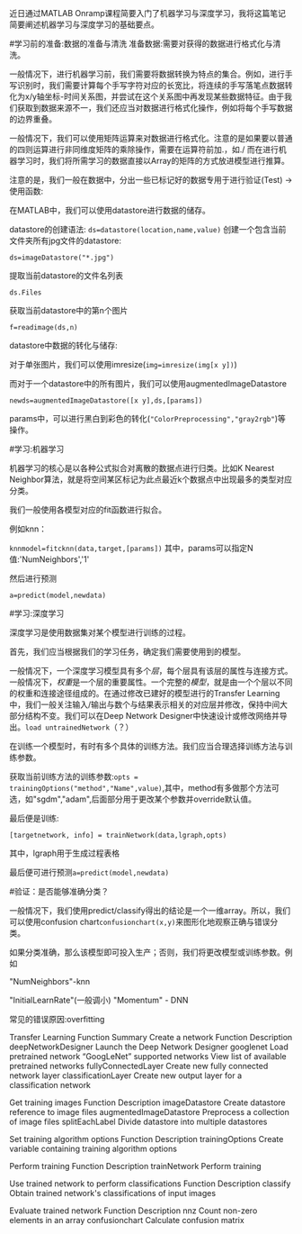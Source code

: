 近日通过MATLAB Onramp课程简要入门了机器学习与深度学习，我将这篇笔记简要阐述机器学习与深度学习的基础要点。


#学习前的准备:数据的准备与清洗
准备数据:需要对获得的数据进行格式化与清洗。

一般情况下，进行机器学习前，我们需要将数据转换为特点的集合。例如，进行手写识别时，我们需要计算每个手写字符对应的长宽比，将连续的手写落笔点数据转化为x/y轴坐标-时间关系图，并尝试在这个关系图中再发现某些数据特征。由于我们获取到数据来源不一，我们还应当对数据进行格式化操作，例如将每个手写数据的边界重叠。

一般情况下，我们可以使用矩阵运算来对数据进行格式化。注意的是如果要以普通的四则运算进行非同维度矩阵的乘除操作，需要在运算符前加.，如./
而在进行机器学习时，我们将所需学习的数据直接以Array的矩阵的方式放进模型进行推算。

注意的是，我们一般在数据中，分出一些已标记好的数据专用于进行验证(Test)
->使用函数:

在MATLAB中，我们可以使用datastore进行数据的储存。

datastore的创建语法: `ds=datastore(location,name,value)`
创建一个包含当前文件夹所有jpg文件的datastore:

`ds=imageDatastore("*.jpg")`

提取当前datastore的文件名列表

`ds.Files`

获取当前datastore中的第n个图片

`f=readimage(ds,n)`

datastore中数据的转化与储存:

对于单张图片，我们可以使用imresize(`img=imresize(img[x y])`)

而对于一个datastore中的所有图片，我们可以使用augmentedImageDatastore

`newds=augmentedImageDatastore([x y],ds,[params])`

params中，可以进行黑白到彩色的转化(`"ColorPreprocessing","gray2rgb"`)等操作。

#学习:机器学习

机器学习的核心是以各种公式拟合对离散的数据点进行归类。比如K Nearest Neighbor算法，就是将空间某区标记为此点最近k个数据点中出现最多的类型对应分类。

我们一般使用各模型对应的fit函数进行拟合。

例如knn：

`knnmodel=fitcknn(data,target,[params])`
其中，params可以指定N值:'NumNeighbors','1'

然后进行预测

`a=predict(model,newdata)`

#学习:深度学习

深度学习是使用数据集对某个模型进行训练的过程。

首先，我们应当根据我们的学习任务，确定我们需要使用到的模型。

一般情况下，一个深度学习模型具有多个*层*，每个层具有该层的属性与连接方式。一般情况下，*权重*是一个层的重要属性。一个完整的*模型*，就是由一个个层以不同的权重和连接途径组成的。在通过修改已建好的模型进行的Transfer Learning中，我们一般关注输入/输出与数个与结果表示相关的对应层并修改，保持中间大部分结构不变。我们可以在Deep Network Designer中快速设计或修改网络并导出。`load untrainedNetwork`（？）

在训练一个模型时，有时有多个具体的训练方法。我们应当合理选择训练方法与训练参数。

获取当前训练方法的训练参数:`opts = trainingOptions("method","Name",value)`,其中，method有多做那个方法可选，如"sgdm","adam",后面部分用于更改某个参数并override默认值。

最后便是训练:

`[targetnetwork, info] = trainNetwork(data,lgraph,opts)`

其中，lgraph用于生成过程表格

最后便可进行预测`a=predict(model,newdata)`

#验证：是否能够准确分类？

一般情况下，我们使用predict/classify得出的结论是一个一维array。所以，我们可以使用confusion chart`confusionchart(x,y)`来图形化地观察正确与错误分类。

如果分类准确，那么该模型即可投入生产；否则，我们将更改模型或训练参数。例如

"NumNeighbors"-knn

"InitialLearnRate"(一般调小) "Momentum" - DNN

常见的错误原因:overfitting

Transfer Learning Function Summary
Create a network
Function	Description
deepNetworkDesigner	Launch the Deep Network Designer
googlenet	Load pretrained network “GoogLeNet”
supported networks	View list of available pretrained networks
fullyConnectedLayer	Create new fully connected network layer
classificationLayer	Create new output layer for a classification network


Get training images
Function	Description
imageDatastore	Create datastore reference to image files
augmentedImageDatastore	Preprocess a collection of image files
splitEachLabel	Divide datastore into multiple datastores


Set training algorithm options
Function	Description
trainingOptions	Create variable containing training algorithm options


Perform training
Function	Description
trainNetwork	Perform training


Use trained network to perform classifications
Function	Description
classify	Obtain trained network's classifications of input images


Evaluate trained network
Function	Description
nnz	Count non-zero elements in an array
confusionchart	Calculate confusion matrix
